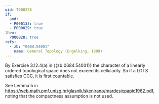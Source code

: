 ```yaml
---
uid: T000278
if:
  and:
  - P000133: true
  - P000029: true
then:
  P000028: true
refs:
  - zb: "0684.54001"
    name: General Topology (Engelking, 1989)
---
```


By Exercise 3.12.4(a) in {{zb:0684.54001}} the character of a linearly ordered topological space does not exceed its cellularity.  So if a LOTS satisfies CCC, it is first countable.

See Lemma 5 in <https://web.math.pmf.unizg.hr/glasnik/skenirano/mardesicpapic1962.pdf>, noting that the compactness assumption is not used.
